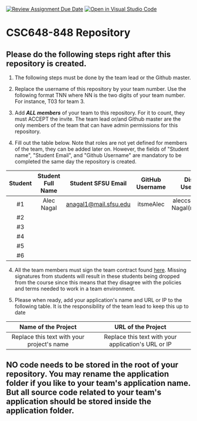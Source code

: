 [![Review Assignment Due Date](https://classroom.github.com/assets/deadline-readme-button-24ddc0f5d75046c5622901739e7c5dd533143b0c8e959d652212380cedb1ea36.svg)](https://classroom.github.com/a/Js4uHtYT)
[![Open in Visual Studio Code](https://classroom.github.com/assets/open-in-vscode-718a45dd9cf7e7f842a935f5ebbe5719a5e09af4491e668f4dbf3b35d5cca122.svg)](https://classroom.github.com/online_ide?assignment_repo_id=11691900&assignment_repo_type=AssignmentRepo)
# CSC648-848 Repository

## Please do the following steps right after this repository is created.

1. The following steps must be done by the team lead or the Github master. 

2. Replace the username of this repository by your team number. Use the following format TNN where NN is the two digits of your team number. For instance, T03 for team 3. 

2. Add ***ALL members*** of your team to this repository. For it to count, they must ACCEPT the invite. The team lead or/and Github master are the only members of the team that can have admin permissions for this repository. 

3. Fill out the table below. Note that roles are not yet defined for members of the team, they can be added later on. However, the fields of "Student name", "Student Email", and "Github Username" are mandatory to be completed the same day the repository is created. 


| Student      | Student Full Name |  Student SFSU Email   | GitHub Username |        Discord Username         |        Role         |
|    :---:     |       :---:       |         :---:         |      :---:      |             :---:               |        :---:        | 
|      #1      |     Alec Nagal    | anagal1@mail.sfsu.edu |    itsmeAlec    | aleccsucky/Alec Nagal(nickname) |        Lead         |
|      #2      |                   |                       |                 |                                 |                     |
|      #3      |                   |                       |                 |                                 |                     |
|      #4      |                   |                       |                 |                                 |                     |
|      #5      |                   |                       |                 |                                 |                     |
|      #6      |                   |                       |                 |                                 |                     |


4. All the team members must sign the team contract found [here](https://forms.gle/dxATAsa9isXKbcBn7). Missing signatures from students will result in these students being dropped from the course since this means that they disagree with the policies and terms needed to work in a team environment. 

4. Please when ready, add your application's name and URL or IP to the following table. It is the responsibility of the team lead to keep this up to date 

|             Name of the Project               |                            URL of the Project                          | 
|                    :---:                      |                                 :---:                                  |
|   Replace this text with your project's name  |              Replace this text with your application's URL or IP       |                                                        
 

## NO code needs to be stored in the root of your repository. You may rename the application folder if you like to your team's application name. But all source code related to your team's application should be stored inside the application folder.
